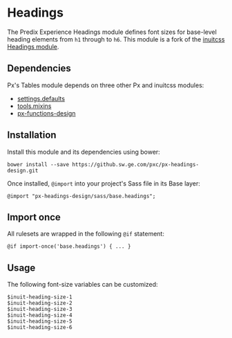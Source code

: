 # Headings

The Predix Experience Headings module defines font sizes for base-level heading elements from `h1` through to `h6`. This module is a fork of the [inuitcss Headings module](https://github.com/inuitcss/base.headings).

## Dependencies

Px's Tables module depends on three other Px and inuitcss modules:

* [settings.defaults](https://github.com/inuitcss/settings.defaults)
* [tools.mixins](https://github.com/inuitcss/tools.mixins)
* [px-functions-design](https://github.sw.ge.com/pxc/px-functions-design)

## Installation

Install this module and its dependencies using bower:

    bower install --save https://github.sw.ge.com/pxc/px-headings-design.git

Once installed, `@import` into your project's Sass file in its Base layer:

    @import "px-headings-design/sass/base.headings";

## Import once

All rulesets are wrapped in the following `@if` statement:

    @if import-once('base.headings') { ... }

## Usage

The following font-size variables can be customized:

    $inuit-heading-size-1
    $inuit-heading-size-2
    $inuit-heading-size-3
    $inuit-heading-size-4
    $inuit-heading-size-5
    $inuit-heading-size-6
